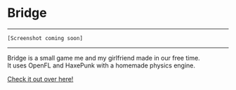 # Bridge
---

`[Screenshot coming soon]`

---

Bridge is a small game me and my girlfriend made in our free time.  
It uses OpenFL and HaxePunk with a homemade physics engine.

[Check it out over here!](http://96aa48.github.io/bridge)
